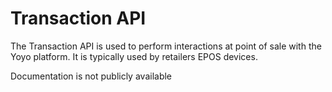 # Transaction API

The Transaction API is used to perform interactions at point of sale with the Yoyo platform. It is typically used by retailers EPOS devices.

Documentation is not publicly available
